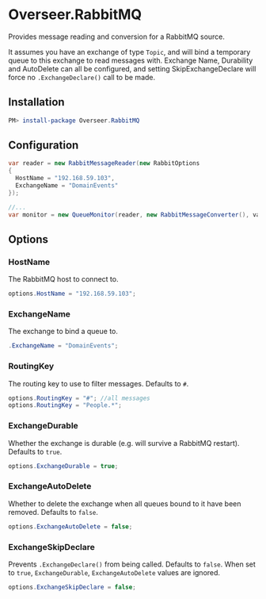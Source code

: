 # Overseer.RabbitMQ

Provides message reading and conversion for a RabbitMQ source.

It assumes you have an exchange of type `Topic`, and will bind a temporary queue to this exchange to read messages with.  Exchange Name, Durability and AutoDelete can all be configured, and setting SkipExchangeDeclare will force no `.ExchangeDeclare()` call to be made.

## Installation

```powershell
PM> install-package Overseer.RabbitMQ
```
## Configuration

```csharp
var reader = new RabbitMessageReader(new RabbitOptions
{
  HostName = "192.168.59.103",
  ExchangeName = "DomainEvents"
});

//...
var monitor = new QueueMonitor(reader, new RabbitMessageConverter(), validationSource, output);
```

## Options

### HostName
The RabbitMQ host to connect to.
```csharp
options.HostName = "192.168.59.103";
```

### ExchangeName
The exchange to bind a queue to.
```csharp
.ExchangeName = "DomainEvents";
```

### RoutingKey
The routing key to use to filter messages. Defaults to `#`.
```csharp
options.RoutingKey = "#"; //all messages
options.RoutingKey = "People.*";
```

### ExchangeDurable
Whether the exchange is durable (e.g. will survive a RabbitMQ restart).  Defaults to `true`.
```csharp
options.ExchangeDurable = true;
```

### ExchangeAutoDelete
Whether to delete the exchange when all queues bound to it have been removed.  Defaults to `false`.
```csharp
options.ExchangeAutoDelete = false;
```

### ExchangeSkipDeclare
Prevents `.ExchangeDeclare()` from being called.  Defaults to `false`.  When set to `true`, `ExchangeDurable`, `ExchangeAutoDelete` values are ignored.
```csharp
options.ExchangeSkipDeclare = false;
```
